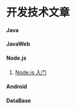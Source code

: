 # 开发技术文章
#### Java
#### JavaWeb
#### Node.js

1. [Node.js 入门](https://cnodejs.org/getstart)

#### Android
#### DataBase
